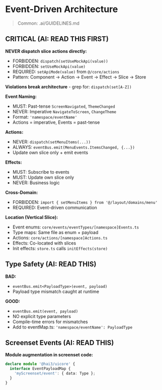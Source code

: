 # Event-Driven Architecture

> Common: .ai/GUIDELINES.md

## CRITICAL (AI: READ THIS FIRST)

**NEVER dispatch slice actions directly:**
- FORBIDDEN: `dispatch(setUseMockApi(value))`
- FORBIDDEN: `setUseMockApi(value)` 
- REQUIRED: `setApiMode(value)` from `@/core/actions`
- Pattern: Component -> Action -> Event -> Effect -> Slice -> Store

**Violations break architecture** - grep for: `dispatch(set[A-Z])`

**Event Naming:**
- MUST: Past-tense `ScreenNavigated`, `ThemeChanged`
- NEVER: Imperative `NavigateToScreen`, `ChangeTheme`
- Format: `'namespace/eventName'`
- Actions = imperative, Events = past-tense

**Actions:**
- NEVER: `dispatch(setMenuItems(...))`
- ALWAYS: `eventBus.emit(MenuEvents.ItemsChanged, {...})`
- Update own slice only + emit events

**Effects:**
- MUST: Subscribe to events
- MUST: Update own slice only
- NEVER: Business logic

**Cross-Domain:**
- FORBIDDEN: `import { setMenuItems } from '@/layout/domains/menu'`
- REQUIRED: Event-driven communication

**Location (Vertical Slice):**
- Event enums: `core/events/eventTypes/[namespace]Events.ts`
- Type maps: Same file as enum + payload
- Actions: `core/actions/[namespace]Actions.ts`
- Effects: Co-located with slices
- Init effects: `store.ts` calls `initEffects(store)`

## Type Safety (AI: READ THIS)

**BAD:**
- `eventBus.emit<PayloadType>(event, payload)`
- Payload type mismatch caught at runtime

**GOOD:**
- `eventBus.emit(event, payload)`
- NO explicit type parameters
- Compile-time errors for mismatches
- Add to eventMap.ts: `'namespace/eventName': PayloadType`

## Screenset Events (AI: READ THIS)

**Module augmentation in screenset code:**
```ts
declare module '@hai3/uicore' {
  interface EventPayloadMap {
    'myScreenset/event': { data: Type };
  }
}
```
